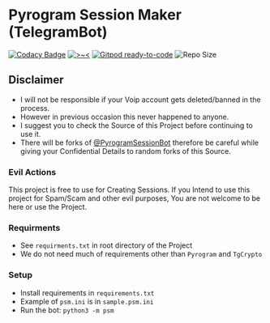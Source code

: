 # Pyrogram Session Maker (TelegramBot)

[![Codacy Badge](https://app.codacy.com/project/badge/Grade/01a4ef83e3a64a92b24d855aaed05c3a)](https://www.codacy.com/gh/pokurt/Pyrogram-SessionMaker-Bot/dashboard?utm_source=github.com&amp;utm_medium=referral&amp;utm_content=pokurt/Pyrogram-SessionMaker-Bot&amp;utm_campaign=Badge_Grade) [![>~<](https://img.shields.io/badge/%3E~%3C-nyaaa~-purple)](https://naipofo.com) [![Gitpod ready-to-code](https://img.shields.io/badge/Gitpod-ready--to--code-blue?logo=gitpod)](https://gitpod.io/#https://github.com/pokurt/Pyrogram-SessionMaker-Bot) ![Repo Size](https://img.shields.io/github/repo-size/pokurt/Pyrogram-SessionMaker-Bot)

## Disclaimer
- I will not be responsible if your Voip account gets deleted/banned in the process.
- However in previous occasion this never happened to anyone.
- I suggest you to check the Source of this Project before continuing to use it.
- There will be forks of [@PyrogramSessionBot](https://t.me/PyrogramSessionBot) therefore be careful while giving your Confidential Details to random forks of this Source.

### Evil Actions
This project is free to use for Creating Sessions. If you Intend to use this project for Spam/Scam and other evil purposes,
You are not welcome to be here or use the Project.

### Requirments
- See `requirments.txt` in root directory of the Project
- We do not need much of requirements other than `Pyrogram` and `TgCrypto`

### Setup
- Install requirements in `requirements.txt`
- Example of `psm.ini` is in `sample.psm.ini`
- Run the bot: `python3 -m psm`
